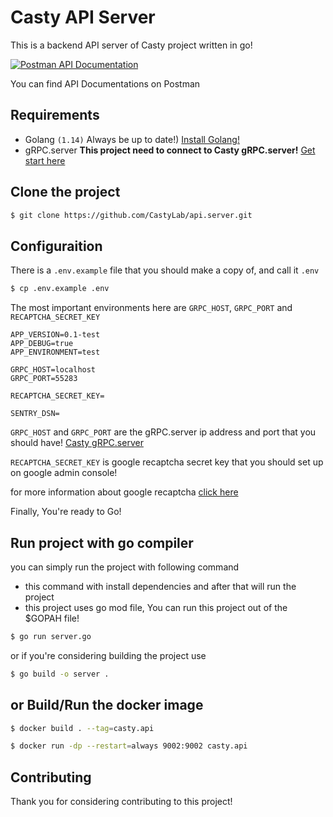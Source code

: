 # Casty API Server
This is a backend API server of Casty project written in go!

<a target="_blank" href="https://documenter.getpostman.com/view/471191/SzYT5246">
  <img src="https://img.shields.io/badge/Postman-api%20documentation-orange?logo=postman&style=for-the-badge" alt="Postman API Documentation">
</a>

You can find API Documentations on Postman

## Requirements
* Golang `(1.14)` Always be up to date!) [Install Golang!](https://golang.org/doc/install)
* gRPC.server **This project need to connect to Casty gRPC.server!**  [Get start here](https://github.com/CastyLab/grpc.server)

## Clone the project
```bash
$ git clone https://github.com/CastyLab/api.server.git
```

## Configuraition
There is a `.env.example` file that you should make a copy of, and call it `.env`

```bash
$ cp .env.example .env
```

The most important environments here are `GRPC_HOST`, `GRPC_PORT` and `RECAPTCHA_SECRET_KEY`
```env
APP_VERSION=0.1-test
APP_DEBUG=true
APP_ENVIRONMENT=test

GRPC_HOST=localhost
GRPC_PORT=55283

RECAPTCHA_SECRET_KEY=

SENTRY_DSN=
```

`GRPC_HOST` and `GRPC_PORT` are the gRPC.server ip address and port that you should have! [Casty gRPC.server](https://github.com/CastyLab/grpc.server)

`RECAPTCHA_SECRET_KEY` is google recaptcha secret key that you should set up on google admin console!

for more information about google recaptcha [click here](https://developers.google.com/recaptcha/intro)

Finally, You're ready to Go!

## Run project with go compiler
you can simply run the project with following command
* this command with install dependencies and after that will run the project
* this project uses go mod file, You can run this project out of the $GOPAH file!
```bash
$ go run server.go
```

or if you're considering building the project use
```bash
$ go build -o server .
```

## or Build/Run the docker image
```bash
$ docker build . --tag=casty.api

$ docker run -dp --restart=always 9002:9002 casty.api
```

## Contributing
Thank you for considering contributing to this project!